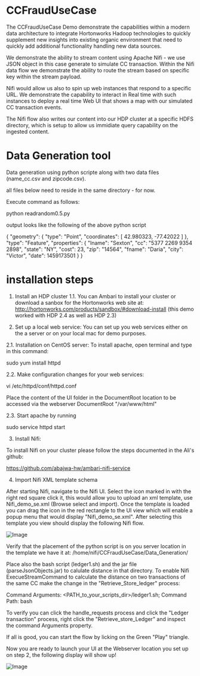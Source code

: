 # CCFraudUseCase

The CCFraudUseCase Demo demonstrate the capabilities within a modern data architecture to integrate Hortonworks Hadoop technologies to quickly 
supplement new insights into existing organic environment that need to quickly add additional functionality handling new data sources.

We demonstrate the ability to stream content using Apache Nifi - we use JSON object in this case generate to simulate CC transaction.
Within the Nifi data flow we demonstrate the ability to route the stream based on specific key within the stream payload.

Nifi would allow us also to spin up web instances that respond to a specific URL. We demonstrate the capability to interact in Real time 
with such instances to deploy a real time Web UI that shows a map with our simulated CC transaction events.

The Nifi flow also writes our content into our HDP cluster at a specific HDFS directory, which is setup to allow us immidiate query capability on 
the ingested content. 
 

# Data Generation tool
Data generation using python scripte along with two data files (name_cc.csv and zipcode.csv).

all files below need to reside in the same directory - for now.

Execute command as follows:

python readrandom0.5.py

output looks like the following of the above python script

{
  "geometry": {
    "type": "Point",
    "coordinates": [
      42.980323,
      -77.42022
    ]
  },
  "type": "Feature",
  "properties": {
    "lname": "Sexton",
    "cc": "5377 2269 9354 2898",
    "state": "NY",
    "cost": 23,
    "zip": "14564",
    "fname": "Daria",
    "city": "Victor",
    "date": 1459173501
  }
}

# installation steps

1. Install an HDP cluster 
1.1. You can Ambari to install your cluster or download a sanbox for the Hortonworks web site at:
http://hortonworks.com/products/sandbox/#download-install
(this demo worked with HDP 2.4 as well as HDP 2.3)

2. Set up a local web service:
You can set up you web services either on the a server or on your local mac for demo purposes. 

2.1. Installation on CentOS server:
To install apache, open terminal and type in this command:

sudo yum install httpd

2.2. Make configuration changes for your web services:

vi /etc/httpd/conf/httpd.conf

Place the content of the UI folder in the DocumentRoot location to be accessed via the webserver
DocumentRoot "/var/www/html"


2.3. Start apache by running

sudo service httpd start


3. Install Nifi:

To install Nifi on your cluster please follow the steps documented in the Ali's github:

https://github.com/abajwa-hw/ambari-nifi-service


4. Import Nifi XML template schema 

After starting Nifi, navigate to the Nifi UI.
Select the icon marked in with the right red square click it, this 
would allow you to upload an xml template, use Nifi_demo_se.xml
(Browse select and import).
Once the template is loaded you can drag the icon in the red rectangle to the UI view 
which will enable a popup menu that would display "Nifi_demo_se.xml".
After selecting this template you view should display the following Nifi flow.

![Image](../master/Screenshot/Nifi-ui1.jpg?raw=true)

Verify that the placement of the python script is on you server location in the template we have it at:
 /home/nifi/CCFraudUseCase/Data_Generation/
 
 Place also the bash script (ledger1.sh) and the jar file (parseJsonObjects.jar) to calulate distance in that directory.
 To enable Nifi ExecueStreamCommand to calculate the distance on two transactions of the same CC make the change in the 
 "Retrieve_Store_ledger" process:
 
 Command Arguments: <PATH_to_your_scripts_dir>/ledger1.sh;
 Command Path: bash
 
 
 To verify you can click the handle_requests process and click the "Ledger transaction" process, 
 right click the "Retrieve_store_Ledger" and inspect the command Arguments property.
 
 If all is good, you can start the flow by licking on the Green "Play" triangle.
 
 Now you are ready to launch your UI at the Webserver location you set up on step 2, the 
 following display will show up!
 
 ![Image](../master/Screenshot/ScreenUI-Nifi-HDP2.png?raw=true)
 
 

